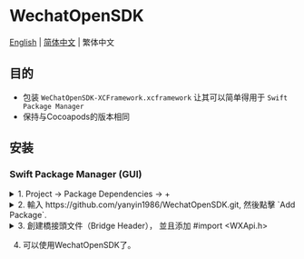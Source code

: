 # WechatOpenSDK

[English](README.md) | [简体中文](README_zh-CHS.md) | 繁体中文

## 目的

- 包装 `WeChatOpenSDK-XCFramework.xcframework` 让其可以简单得用于 `Swift Package Manager`
- 保持与Cocoapods的版本相同

## 安装
### Swift Package Manager (GUI)


<details><summary> 1. Project -> Package Dependencies -> + </summary>
<p>
<img width="580" alt="image" src="https://user-images.githubusercontent.com/1109143/229008330-c7080531-55ac-4431-8748-bd6ab314d990.png">
</p>
</details> 

 
<details><summary> 2. 輸入 https://github.com/yanyin1986/WechatOpenSDK.git, 然後點擊 `Add Package`. </summary>
<p>
<img width="580" alt="image" src="https://user-images.githubusercontent.com/1109143/229008672-1144a5f7-4099-4ac0-ae4a-8c75cac4eec5.png">
</p>
</details> 


<details><summary> 3. 創建橋接頭文件（Bridge Header）， 並且添加 #import &lt;WXApi.h&gt; </summary>
<p>
<img width="580" alt="image" src="https://user-images.githubusercontent.com/1109143/229009112-e5474e69-eef8-43f3-95d1-c6bbf9502ba2.png">
</p>
</details> 


4. 可以使用WechatOpenSDK了。
